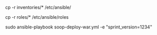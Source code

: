 cp -r inventories/* /etc/ansible/

cp -r roles/* /etc/ansible/roles 

sudo ansible-playbook soop-deploy-war.yml -e "sprint_version=1234" 